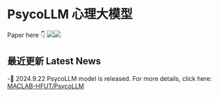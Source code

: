 # PsycoLLM 心理大模型

Paper here 👇
<img src="https://img.shields.io/badge/python-3.8+-blue.svg" /><a href='https://arxiv.org/pdf/2407.05721'><img src='https://img.shields.io/badge/ArXiv-2407.05721v2-red'></a>

## 最近更新 Latest News

-🥰 2024.9.22 
PsycoLLM model is released. For more details, click here: [MACLAB-HFUT/PsycoLLM](https://huggingface.co/MACLAB-HFUT/PsycoLLM)
